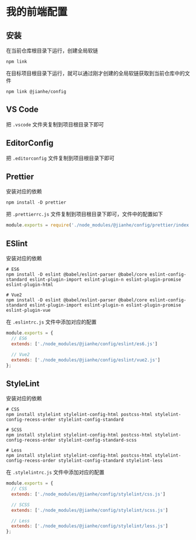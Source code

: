 # 我的前端配置

## 安装

在当前仓库根目录下运行，创建全局软链

```shell
npm link
```

在目标项目根目录下运行，就可以通过刚才创建的全局软链获取到当前仓库中的文件

```shell
npm link @jianhe/config
```

## VS Code

把 `.vscode` 文件夹复制到项目根目录下即可

## EditorConfig

把 `.editorconfig` 文件复制到项目根目录下即可

## Prettier

安装对应的依赖

```shell
npm install -D prettier

```

把 `.prettierrc.js` 文件复制到项目根目录下即可，文件中的配置如下

```js
module.exports = require('./node_modules/@jianhe/config/prettier/index.js');
```

## ESlint

安装对应的依赖

```shell
# ES6
npm install -D eslint @babel/eslint-parser @babel/core eslint-config-standard eslint-plugin-import eslint-plugin-n eslint-plugin-promise eslint-plugin-html

# Vue2
npm install -D eslint @babel/eslint-parser @babel/core eslint-config-standard eslint-plugin-import eslint-plugin-n eslint-plugin-promise eslint-plugin-vue
```

在 `.eslintrc.js` 文件中添加对应的配置

```js
module.exports = {
  // ES6
  extends: ['./node_modules/@jianhe/config/eslint/es6.js']

  // Vue2
  extends: ['./node_modules/@jianhe/config/eslint/vue2.js']
};
```

## StyleLint

安装对应的依赖

```shell
# CSS
npm install stylelint stylelint-config-html postcss-html stylelint-config-recess-order stylelint-config-standard

# SCSS
npm install stylelint stylelint-config-html postcss-html stylelint-config-recess-order stylelint-config-standard-scss

# Less
npm install stylelint stylelint-config-html postcss-html stylelint-config-recess-order stylelint-config-standard stylelint-less
```

在 `.stylelintrc.js` 文件中添加对应的配置

```js
module.exports = {
  // CSS
  extends: ['./node_modules/@jianhe/config/stylelint/css.js']

  // SCSS
  extends: ['./node_modules/@jianhe/config/stylelint/scss.js']

  // Less
  extends: ['./node_modules/@jianhe/config/stylelint/less.js']
};
```
